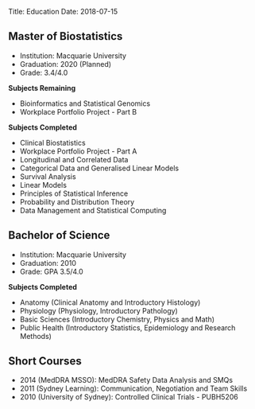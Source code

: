Title: Education
Date: 2018-07-15


## Master of Biostatistics

- Institution: Macquarie University
- Graduation: 2020 (Planned)
- Grade: 3.4/4.0


**Subjects Remaining**

- Bioinformatics and Statistical Genomics
- Workplace Portfolio Project - Part B


**Subjects Completed**

- Clinical Biostatistics
- Workplace Portfolio Project - Part A
- Longitudinal and Correlated Data
- Categorical Data and Generalised Linear Models
- Survival Analysis
- Linear Models
- Principles of Statistical Inference
- Probability and Distribution Theory
- Data Management and Statistical Computing


## Bachelor of Science

- Institution: Macquarie University
- Graduation: 2010
- Grade: GPA 3.5/4.0


**Subjects Completed**

- Anatomy (Clinical Anatomy and Introductory Histology)
- Physiology (Physiology, Introductory Pathology)
- Basic Sciences (Introductory Chemistry, Physics and Math)
- Public Health (Introductory Statistics, Epidemiology and Research Methods)


## Short Courses

- 2014 (MedDRA MSSO): MedDRA Safety Data Analysis and SMQs
- 2011 (Sydney Learning): Communication, Negotiation and Team Skills
- 2010 (University of Sydney): Controlled Clinical Trials - PUBH5206
